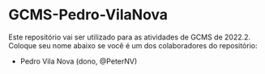 # GCMS-Pedro-VilaNova
Este repositório vai ser utilizado para as atividades de GCMS de 2022.2.
Coloque seu nome abaixo se você é um dos colaboradores do repositório:
* Pedro Vila Nova (dono, @PeterNV)
